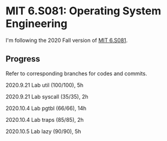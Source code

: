 # MIT 6.S081: Operating System Engineering

I'm following the 2020 Fall version of [MIT 6.S081](https://pdos.csail.mit.edu/6.828/2020/schedule.html).

## Progress

Refer to corresponding branches for codes and commits.

2020.9.21 Lab util (100/100), 5h

2020.9.21 Lab syscall (35/35), 2h

2020.10.4 Lab pgtbl (66/66), 14h

2020.10.4 Lab traps (85/85), 2h

2020.10.5 Lab lazy (90/90), 5h
